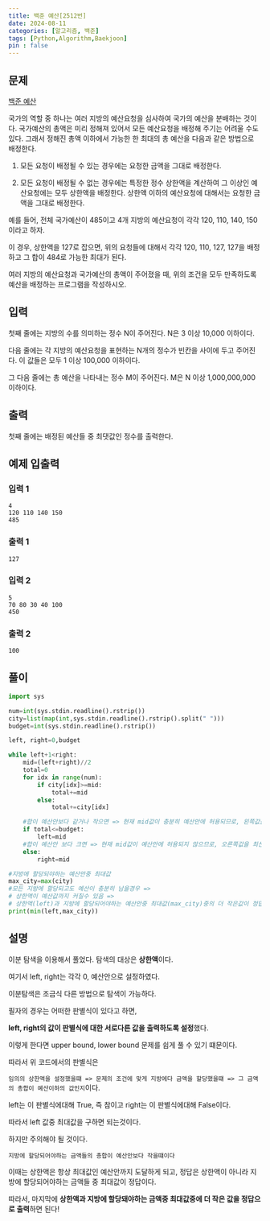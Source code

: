```yaml
---
title: 백준 예산[2512번]
date: 2024-08-11
categories: [알고리즘, 백준]
tags: [Python,Algorithm,Baekjoon]
pin : false
---
```


## 문제
[백준 예산](https://www.acmicpc.net/problem/2512)

국가의 역할 중 하나는 여러 지방의 예산요청을 심사하여 국가의 예산을 분배하는 것이다. 국가예산의 총액은 미리 정해져 있어서 모든 예산요청을 배정해 주기는 어려울 수도 있다. 그래서 정해진 총액 이하에서 가능한 한 최대의 총 예산을 다음과 같은 방법으로 배정한다.

1. 모든 요청이 배정될 수 있는 경우에는 요청한 금액을 그대로 배정한다.


2. 모든 요청이 배정될 수 없는 경우에는 특정한 정수 상한액을 계산하여 그 이상인 예산요청에는 모두 상한액을 배정한다. 상한액 이하의 예산요청에 대해서는 요청한 금액을 그대로 배정한다. 

예를 들어, 전체 국가예산이 485이고 4개 지방의 예산요청이 각각 120, 110, 140, 150이라고 하자.

이 경우, 상한액을 127로 잡으면, 위의 요청들에 대해서 각각 120, 110, 127, 127을 배정하고 그 합이 484로 가능한 최대가 된다.

여러 지방의 예산요청과 국가예산의 총액이 주어졌을 때, 위의 조건을 모두 만족하도록 예산을 배정하는 프로그램을 작성하시오.

## 입력

첫째 줄에는 지방의 수를 의미하는 정수 N이 주어진다. N은 3 이상 10,000 이하이다. 

다음 줄에는 각 지방의 예산요청을 표현하는 N개의 정수가 빈칸을 사이에 두고 주어진다. 이 값들은 모두 1 이상 100,000 이하이다. 

그 다음 줄에는 총 예산을 나타내는 정수 M이 주어진다. M은 N 이상 1,000,000,000 이하이다.


## 출력

첫째 줄에는 배정된 예산들 중 최댓값인 정수를 출력한다.

## 예제 입출력

### 입력 1

```text
4
120 110 140 150
485
```

### 출력 1


```text
127
```
### 입력 2

```text
5
70 80 30 40 100
450
```

### 출력 2


```text
100
```


## 풀이
```python
import sys

num=int(sys.stdin.readline().rstrip())
city=list(map(int,sys.stdin.readline().rstrip().split(" ")))
budget=int(sys.stdin.readline().rstrip())

left, right=0,budget

while left+1<right:
    mid=(left+right)//2
    total=0
    for idx in range(num):
        if city[idx]>=mid:
            total+=mid
        else:
            total+=city[idx]

    #합이 예산안보다 같거나 작으면 => 현재 mid값이 충분히 예산안에 허용되므로, 왼쪽값을 최신화시킴
    if total<=budget:
        left=mid
    #합이 예산안 보다 크면 => 현재 mid값이 예산안에 허용되지 않으므로, 오른쪽값을 최신화시킴
    else:
        right=mid

#지방에 할당되야하는 예산안중 최대값
max_city=max(city)
#모든 지방에 할당되고도 예산이 충분히 남을경우 =>
# 상한액이 예산값까지 커질수 있음 =>
# 상한액(left)과 지방에 할당되어야하는 예산안중 최대값(max_city)중의 더 작은값이 정답!
print(min(left,max_city))
```

## 설명

이분 탐색을 이용해서 풀었다. 탐색의 대상은 **상한액**이다.

여기서 left, right는 각각 0, 예산안으로 설정하였다.

이분탐색은 조금식 다른 방법으로 탐색이 가능하다.

필자의 경우는 어떠한 판별식이 있다고 하면, 

**left, right의 값이 판별식에 대한 서로다른 값을 출력하도록 설정**했다. 

이렇게 한다면 upper bound, lower bound 문제를 쉽게 풀 수 있기 떄문이다. 

따라서 위 코드에서의 판별식은 

`임의의 상한액을 설정했을떄 => 문제의 조건에 맞게 지방에다 금액을 할당했을떄 => 그 금액의 총합이 예산이하의 값인지`이다.

left는 이 판별식에대해 True, 즉 참이고 right는 이 판별식에대해 False이다.

따라서 left 값중 최대값을 구하면 되는것이다.

하지만 주의해야 될 것이다. 

`지방에 할당되어야하는 금액들의 총합이 예산안보다 작을떄이다`

이때는 상한액은 항상 최대값인 예산안까지 도달하게 되고, 정답은 상한액이 아니라 지방에 할당되어야하는 금액들 중 최대값이 정답이다.

따라서, 마지막에 **상한액과 지방에 할당돼야하는 금액중 최대값중에 더 작은 값을 정답으로 출력**하면 된다!








